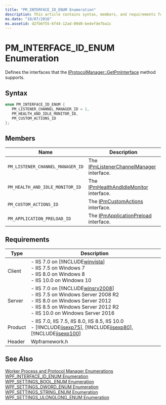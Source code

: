 ```yaml
---
title: "PM_INTERFACE_ID_ENUM Enumeration"
description: This article contains syntax, members, and requirements for the PM_INTERFACE_ID_ENUM enumeration.
ms.date: "10/07/2016"
ms.assetid: d2fb6f55-6f44-12ad-09d0-be4efde7ba1c
---
```

# PM_INTERFACE_ID_ENUM Enumeration
Defines the interfaces that the [IProtocolManager::GetPmInterface](../../web-development-reference/native-code-api-reference/iprotocolmanager-getpminterface-method.md) method supports.  
  
## Syntax  
  
```cpp  
enum PM_INTERFACE_ID_ENUM {  
   PM_LISTENER_CHANNEL_MANAGER_ID = 1,  
   PM_HEALTH_AND_IDLE_MONITOR_ID,  
   PM_CUSTOM_ACTIONS_ID  
};  
```  
  
## Members  
  
|Name|Description|  
|----------|-----------------|  
|`PM_LISTENER_CHANNEL_MANAGER_ID`|The [IPmListenerChannelManager](../../web-development-reference/native-code-api-reference/ipmlistenerchannelmanager-interface.md) interface.|  
|`PM_HEALTH_AND_IDLE_MONITOR_ID`|The [IPmHealthAndIdleMonitor](../../web-development-reference/native-code-api-reference/ipmhealthandidlemonitor-interface.md) interface.|  
|`PM_CUSTOM_ACTIONS_ID`|The [IPmCustomActions](../../web-development-reference/native-code-api-reference/ipmcustomactions-interface.md) interface.|  
|`PM_APPLICATION_PRELOAD_ID`|The [IPmApplicationPreload](../../web-development-reference/native-code-api-reference/ipmapplicationpreload-interface.md) interface.|  
  
## Requirements  
  
|Type|Description|  
|----------|-----------------|  
|Client|-   IIS 7.0 on [!INCLUDE[winvista](../../wmi-provider/includes/winvista-md.md)]<br />-   IIS 7.5 on Windows 7<br />-   IIS 8.0 on Windows 8<br />-   IIS 10.0 on Windows 10|  
|Server|-   IIS 7.0 on [!INCLUDE[winsrv2008](../../wmi-provider/includes/winsrv2008-md.md)]<br />-   IIS 7.5 on Windows Server 2008 R2<br />-   IIS 8.0 on Windows Server 2012<br />-   IIS 8.5 on Windows Server 2012 R2<br />-   IIS 10.0 on Windows Server 2016|  
|Product|-   IIS 7.0, IIS 7.5, IIS 8.0, IIS 8.5, IIS 10.0<br />-   [!INCLUDE[iisexp75](../../web-development-reference/native-code-api-reference/includes/iisexp75-md.md)], [!INCLUDE[iisexp80](../../web-development-reference/native-code-api-reference/includes/iisexp80-md.md)], [!INCLUDE[iisexp100](../../web-development-reference/native-code-api-reference/includes/iisexp100-md.md)]|  
|Header|Wpframework.h|  
  
## See Also  
 [Worker Process and Protocol Manager Enumerations](../../web-development-reference/native-code-api-reference/worker-process-and-protocol-manager-enumerations.md)   
 [WPF_INTERFACE_ID_ENUM Enumeration](../../web-development-reference/native-code-api-reference/wpf-interface-id-enum-enumeration.md)   
 [WPF_SETTINGS_BOOL_ENUM Enumeration](../../web-development-reference/native-code-api-reference/wpf-settings-bool-enum-enumeration.md)   
 [WPF_SETTINGS_DWORD_ENUM Enumeration](../../web-development-reference/native-code-api-reference/wpf-settings-dword-enum-enumeration.md)   
 [WPF_SETTINGS_STRING_ENUM Enumeration](../../web-development-reference/native-code-api-reference/wpf-settings-string-enum-enumeration.md)   
 [WPF_SETTINGS_ULONGLONG_ENUM Enumeration](../../web-development-reference/native-code-api-reference/wpf-settings-ulonglong-enum-enumeration.md)
